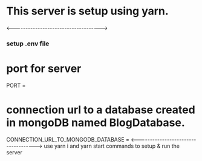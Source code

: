 # This server is setup using yarn.
<------------------------------------>
### setup .env file
# port for server
PORT =
# connection url to a database created in mongoDB named BlogDatabase.
CONNECTION_URL_TO_MONGODB_DATABASE =
<------------------------------------>
use yarn i 
and yarn start 
commands to setup & run the server
